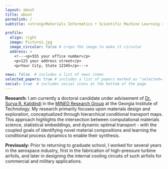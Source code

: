 ```yaml
---
layout: about
title: about
permalink: /
subtitle: <strong>Materials Informatics • Scientific Machine Learning </strong>

profile:
  align: right
  image: Picture1.jpg
  image_circular: false # crops the image to make it circular
  address: >
    <!---<p>555 your office number</p>
    <p>123 your address street</p>
    <p>Your City, State 12345</p>--->

news: false  # includes a list of news items
selected_papers: true # includes a list of papers marked as "selected={true}"
social: true  # includes social icons at the bottom of the page
---
```


**Research:** I am currently a doctoral candidate under advisement of [Dr. Surya R. Kalidindi](https://www.me.gatech.edu/faculty/kalidindi) in the [MINED Research Group](https://mined.gatech.edu/) at the Georgia Institute of Technology. My research primarily focuses upon materials design and exploration, conceptualized through hierarchical conditional transport maps. This approach highlights the intersection between computational materials science, statistical embeddings, and dynamic optimal transport - with the coupled goals of identifying novel material compositions and learning the conditional process dynamics to enable their synthesis.

**Previously:** Prior to returning to graduate school, I worked for several years in the aerospace industry, first in the fabrication of high-pressure turbine airfoils, and later in designing the internal cooling circuits of such airfoils for commercial and military applications.
